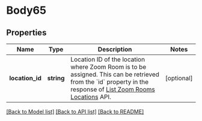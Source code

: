 # Body65

## Properties
Name | Type | Description | Notes
------------ | ------------- | ------------- | -------------
**location_id** | **string** | Location ID of the location where Zoom Room is to be assigned. This can be retrieved from the &#x60;id&#x60; property in the response of [List Zoom Rooms Locations](https://marketplace.zoom.us/docs/api-reference/zoom-api/rooms-location/listzrlocations) API. | [optional] 

[[Back to Model list]](../README.md#documentation-for-models) [[Back to API list]](../README.md#documentation-for-api-endpoints) [[Back to README]](../README.md)


